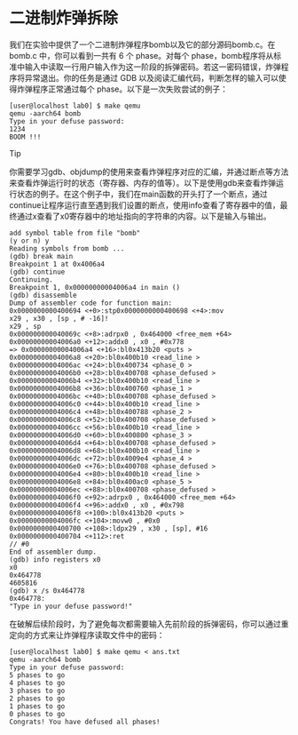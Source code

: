 # 二进制炸弹拆除

我们在实验中提供了一个二进制炸弹程序bomb以及它的部分源码bomb.c。在 bomb.c 中，你可以看到一共有 6 个 phase。对每个 phase，bomb程序将从标准中输入中读取一行用户输入作为这一阶段的拆弹密码。若这一密码错误，炸弹程序将异常退出。你的任务是通过 GDB 以及阅读汇编代码，判断怎样的输入可以使得炸弹程序正常通过每个 phase。以下是一次失败尝试的例子：

```console
[user@localhost lab0] $ make qemu
qemu -aarch64 bomb
Type in your defuse password:
1234
BOOM !!!

```

> [!TIP]
> 你需要学习gdb、objdump的使用来查看炸弹程序对应的汇编，并通过断点等方法来查看炸弹运行时的状态（寄存器、内存的值等）。以下是使用gdb来查看炸弹运行状态的例子。在这个例子中，我们在main函数的开头打了一个断点，通过continue让程序运行直至遇到我们设置的断点，使用info查看了寄存器中的值，最终通过x查看了x0寄存器中的地址指向的字符串的内容。以下是输入与输出。

```console
add symbol table from file "bomb"
(y or n) y
Reading symbols from bomb ...
(gdb) break main
Breakpoint 1 at 0x4006a4
(gdb) continue
Continuing.
Breakpoint 1, 0x00000000004006a4 in main ()
(gdb) disassemble
Dump of assembler code for function main:
0x0000000000400694 <+0>:stp0x0000000000400698 <+4>:mov
x29 , x30 , [sp , # -16]!
x29 , sp
0x000000000040069c <+8>:adrpx0 , 0x464000 <free_mem +64>
0x00000000004006a0 <+12>:addx0 , x0 , #0x778
=> 0x00000000004006a4 <+16>:bl0x413b20 <puts >
0x00000000004006a8 <+20>:bl0x400b10 <read_line >
0x00000000004006ac <+24>:bl0x400734 <phase_0 >
0x00000000004006b0 <+28>:bl0x400708 <phase_defused >
0x00000000004006b4 <+32>:bl0x400b10 <read_line >
0x00000000004006b8 <+36>:bl0x400760 <phase_1 >
0x00000000004006bc <+40>:bl0x400708 <phase_defused >
0x00000000004006c0 <+44>:bl0x400b10 <read_line >
0x00000000004006c4 <+48>:bl0x400788 <phase_2 >
0x00000000004006c8 <+52>:bl0x400708 <phase_defused >
0x00000000004006cc <+56>:bl0x400b10 <read_line >
0x00000000004006d0 <+60>:bl0x400800 <phase_3 >
0x00000000004006d4 <+64>:bl0x400708 <phase_defused >
0x00000000004006d8 <+68>:bl0x400b10 <read_line >
0x00000000004006dc <+72>:bl0x4009e4 <phase_4 >
0x00000000004006e0 <+76>:bl0x400708 <phase_defused >
0x00000000004006e4 <+80>:bl0x400b10 <read_line >
0x00000000004006e8 <+84>:bl0x400ac0 <phase_5 >
0x00000000004006ec <+88>:bl0x400708 <phase_defused >
0x00000000004006f0 <+92>:adrpx0 , 0x464000 <free_mem +64>
0x00000000004006f4 <+96>:addx0 , x0 , #0x798
0x00000000004006f8 <+100>:bl0x413b20 <puts >
0x00000000004006fc <+104>:movw0 , #0x0
0x0000000000400700 <+108>:ldpx29 , x30 , [sp], #16
0x0000000000400704 <+112>:ret
// #0
End of assembler dump.
(gdb) info registers x0
x0
0x464778
4605816
(gdb) x /s 0x464778
0x464778:
"Type in your defuse password!"

```

在破解后续阶段时，为了避免每次都需要输入先前阶段的拆弹密码，你可以通过重定向的方式来让炸弹程序读取文件中的密码：

```console
[user@localhost lab0] $ make qemu < ans.txt
qemu -aarch64 bomb
Type in your defuse password:
5 phases to go
4 phases to go
3 phases to go
2 phases to go
1 phases to go
0 phases to go
Congrats! You have defused all phases!

```

